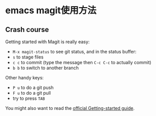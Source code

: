 # emacs magit使用方法

## Crash course

Getting started with Magit is really easy:

*   `M-x magit-status` to see git status, and in the status buffer:
*   `s` to stage files
*   `c c` to commit (type the message then `C-c C-c` to actually commit)
*   `b b` to switch to another branch

Other handy keys:

*   `P u` to do a git push
*   `F u` to do a git pull
*   try to press `TAB`

You might also want to read the [official Getting\-started guide](https://magit.vc/manual/magit/Getting-Started.html).
